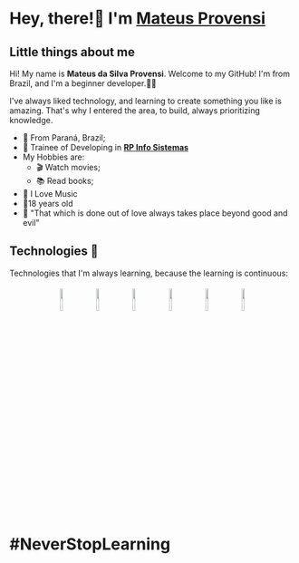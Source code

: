 
# Hey, there!👋 I'm [Mateus Provensi](https://github.com/MateusProvensi)

## Little things about me
Hi! My name is **Mateus da Silva Provensi**. Welcome to my GitHub! I'm from Brazil, and I'm a beginner developer.👨‍💻

I've always liked technology, and learning to create something you like is amazing. That's why I entered the area, to build, always prioritizing knowledge. 
- 📌 From Paraná, Brazil;
- 💼 Trainee of Developing in **[RP Info Sistemas](https://www.rpinfo.com.br/)**
-  My Hobbies are:
	- 🎬 Watch movies;
	- 📚 Read books;
- 🎵 I Love Music
- 👦18 years old
- 🧠 "That which is done out of love always takes place beyond good and evil"
## Technologies 🚀
Technologies that I'm always learning, because the learning is continuous:

<p align="center">
	<img width="10%" style="padding:5px" 
src="https://www.flaticon.com/svg/vstatic/svg/226/226269.svg?token=exp=1615431452~hmac=11cfec9e371547a1b6a69d41ca2b088e" />
	<img width="10%" style="padding:5px" 
src="https://www.flaticon.com/svg/vstatic/svg/732/732190.svg?token=exp=1615431535~hmac=955884cd40bb3343b5e6cc8f68944768" />
	<img width="10%" style="padding:5px" src="https://img.icons8.com/color/144/000000/javascript.png"/>
	<img width="10%" style="padding:5px" src="https://img.icons8.com/color/144/000000/python.png"/>
	<img width="10%" style="padding:5px" src="https://img.icons8.com/color/144/000000/java-coffee-cup-logo.png"/>
	<img width="10%" style="padding:5px" src="https://img.icons8.com/color/144/000000/nodejs.png"/>
</p>

# #NeverStopLearning

